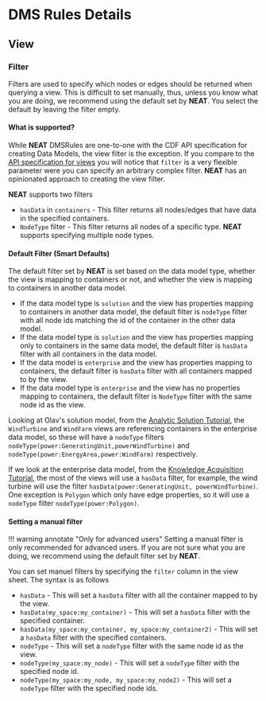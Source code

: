 # DMS Rules Details

## View

### Filter
Filters are used to specify which nodes or edges should be returned when querying a view. This is difficult to
set manually, thus, unless you know what you are doing, we recommend using the default set by **NEAT**. You select
the default by leaving the filter empty.

#### What is supported?
While **NEAT** DMSRules are one-to-one with the CDF API specification for creating Data Models, the view filter is the
exception. If you compare to the [API specification for views](https://api-docs.cognite.com/20230101/tag/Views/operation/ApplyViews)
you will notice that `filter` is a very flexible parameter were you can specify an arbitrary complex filter.
**NEAT** has an opinionated approach to creating the view filter.

**NEAT** supports two filters

* `hasData` in `containers` - This filter returns all nodes/edges that have data in the specified containers.
* `NodeType` filter - This filter returns all nodes of a specific type. **NEAT** supports specifying multiple node types.

#### Default Filter (Smart Defaults)

The default filter set by **NEAT** is set based on the data model type, whether the view is mapping to containers or not, and
whether the view is mapping to containers in another data model.

* If the data model type is `solution` and the view has properties mapping to containers in another data model,
  the default filter is `nodeType` filter with all node ids matching the id of the container in the other data model.
* If the data model type is `solution` and the view has properties mapping only to containers in the same data model,
  the default filter is `hasData` filter with all containers in the data model.
* If the data model is `enterprise` and the view has properties mapping to containers, the default filter is `hasData` filter
  with all containers mapped to by the view.
* If the data model type is `enterprise` and the view has no properties mapping to containers, the default filter is `NodeType`
  filter with the same node id as the view.

Looking at Olav's solution model, from the [Analytic Solution Tutorial](../tutorials/data-modeling-lifecycle/part-2-analytic-solution.md#implementing-the-solution-model),
the `WindTurbine` and `WindFarm` views are referencing containers in the enterprise data model, so these
will have a `nodeType` filters `nodeType(power:GeneratingUnit,powerWindTurbine)` and `nodeType(power:EnergyArea,power:WindFarm)` respectively.

If we look at the enterprise data model, from the [Knowledge Acquisition Tutorial](../tutorials/data-modeling-lifecycle/part-1-knowledge-acquisition.md#dms-architect-alice),
the most of the views will use a `hasData` filter, for example, the wind turbine will use the filter
`hasData(power:GeneratingUnit, powerWindTurbine)`. One exception is `Polygon` which only have edge properties, so it will
use a `nodeType` filter `nodeType(power:Polygon)`.


#### Setting a manual filter

!!! warning annotate "Only for advanced users"
    Setting a manual filter is only recommended for advanced users. If you are not sure what you are doing, we recommend
    using the default filter set by **NEAT**.

You can set manuel filters by specifying the `filter` column in the view sheet. The syntax is as follows

* `hasData` - This will set a `hasData` filter with all the container mapped to by the view.
* `hasData(my_space:my_container)` - This will set a `hasData` filter with the specified container.
* `hasData(my_space:my_container, my_space:my_container2)` - This will set a `hasData` filter with the specified containers.
* `nodeType` - This will set a `nodeType` filter with the same node id as the view.
* `nodeType(my_space:my_node)` - This will set a `nodeType` filter with the specified node id.
* `nodeType(my_space:my_node, my_space:my_node2)` - This will set a `nodeType` filter with the specified node ids.
